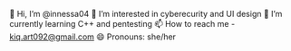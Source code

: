   👋 Hi, I’m @innessa04
  👀 I’m interested in cyberecurity and UI design
  🌱 I’m currently learning C++ and pentesting 
  📫 How to reach me - kiq.art092@gmail.com
  😄 Pronouns: she/her 

<!---
innessa04/innessa04 is a ✨ special ✨ repository because its `README.md` (this file) appears on your GitHub profile.
You can click the Preview link to take a look at your changes.
--->
